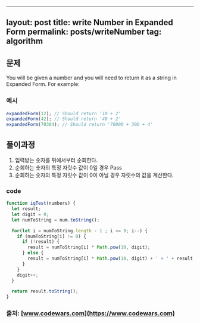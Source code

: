 
---
layout: post
title: write Number in Expanded Form
permalink: posts/writeNumber
tag: algorithm
---
## 문제
You will be given a number and you will need to return it as a string in Expanded Form. For example:

### 예시
```javascript
expandedForm(12); // Should return '10 + 2'
expandedForm(42); // Should return '40 + 2'
expandedForm(70304); // Should return '70000 + 300 + 4'
```

## 풀이과정

1. 입력받는 숫자를 뒤에서부터 순회한다.
2. 순회하는 숫자의 특정 자릿수 값이 0일 경우 Pass
3. 순회하는 숫자의 특정 자릿수 값이 0이 아닐 경우 자릿수의 값을 계산한다.

### code
```javascript
function iqTest(numbers) {
  let result;
  let digit = 0;
  let numToString = num.toString();

  for(let i = numToString.length - 1 ; i >= 0; i--) {
    if (numToString[i] != 0) {
      if (!result) {
        result = numToString[i] * Math.pow(10, digit);
      } else {
        result = numToString[i] * Math.pow(10, digit) + ' + ' + result;
      }
    }
    digit++;
  }

  return result.toString();
}
```

### 출처: [www.codewars.com](https://www.codewars.com)